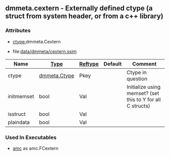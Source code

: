 ## dmmeta.cextern - Externally defined ctype (a struct from system header, or from a c++ library)


### Attributes
<a href="#attributes"></a>
* [ctype:](/txt/ssimdb/dmmeta/ctype.md)dmmeta.Cextern

* file:[data/dmmeta/cextern.ssim](/data/dmmeta/cextern.ssim)

|Name|[Type](/txt/ssimdb/dmmeta/ctype.md)|[Reftype](/txt/ssimdb/dmmeta/reftype.md)|Default|Comment|
|---|---|---|---|---|
|ctype|[dmmeta.Ctype](/txt/ssimdb/dmmeta/ctype.md)|Pkey||Ctype in question|
|initmemset|bool|Val||Initialize using memset? (set this to Y for all C structs)|
|isstruct|bool|Val|
|plaindata|bool|Val|

### Used In Executables
<a href="#used-in-executables"></a>
* [amc](/txt/exe/amc/README.md) as amc.FCextern

